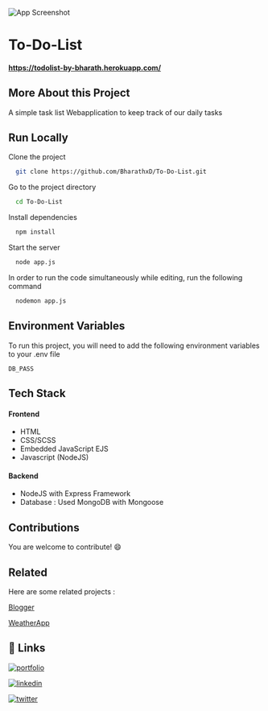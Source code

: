 ![App Screenshot](https://i.postimg.cc/0jNBd5F9/Screenshot-2022-08-11-at-12-21-25-AM.png)

# To-Do-List

#### https://todolist-by-bharath.herokuapp.com/
## More About this Project

A simple task list Webapplication to keep track of our daily tasks

## Run Locally

Clone the project

```bash
  git clone https://github.com/BharathxD/To-Do-List.git
```

Go to the project directory

```bash
  cd To-Do-List
```

Install dependencies

```bash
  npm install
```

Start the server

```bash
  node app.js
```

In order to run the code simultaneously while editing, run the following command

```bash
  nodemon app.js
```

## Environment Variables

To run this project, you will need to add the following environment variables to your .env file

`DB_PASS`

## Tech Stack 
    
#### Frontend

- HTML
- CSS/SCSS
- Embedded JavaScript EJS
- Javascript (NodeJS)

#### Backend 

- NodeJS with Express Framework
- Database : Used MongoDB with Mongoose

## Contributions

You are welcome to contribute! 😄
## Related

Here are some related projects :

[Blogger](https://github.com/BharathxD/Blogger)

[WeatherApp](https://github.com/BharathxD/WeatherApp)


## 🔗 Links
[![portfolio](https://img.shields.io/badge/my_portfolio-000?style=for-the-badge&logo=ko-fi&logoColor=white)](https://bharathxd.github.io/Portfolio/)

[![linkedin](https://img.shields.io/badge/linkedin-0A66C2?style=for-the-badge&logo=linkedin&logoColor=white)](https://www.linkedin.com/in/bharath-lakshman-9a9898239/)

[![twitter](https://img.shields.io/badge/twitter-1DA1F2?style=for-the-badge&logo=twitter&logoColor=white)](https://twitter.com/Bharath_uwu)
